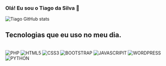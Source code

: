 ### Olá! Eu sou o Tiago da Silva 👋

![Tiago GitHub stats](https://github-readme-stats.vercel.app/api?username=TiagoPdaS&show_icons=true&heme=radical)


## Tecnologias que eu uso no meu dia.
<div style:"display:inline-block"><br/>
<img align="center" alt="PHP" src="https://img.shields.io/badge/PHP-777BB4?style=for-the-badge&logo=php&logoColor=white"/>
<img align="center" alt="HTML5" src="https://img.shields.io/badge/HTML5-E34F26?style=for-the-badge&logo=html5&logoColor=white"/>
<img align="center" alt="CSS3" src="https://img.shields.io/badge/CSS3-1572B6?style=for-the-badge&logo=css3&logoColor=white"/>
<img align="center" alt="BOOTSTRAP" src="https://img.shields.io/badge/Bootstrap-563D7C?style=for-the-badge&logo=bootstrap&logoColor=white"/>
<img align="center" alt="JAVASCRIPIT" src="https://img.shields.io/badge/JavaScript-F7DF1E?style=for-the-badge&logo=javascript&logoColor=black"/>
<img align="center" alt="WORDPRESS" src="https://img.shields.io/badge/Wordpress-21759B?style=for-the-badge&logo=wordpress&logoColor=white"/>
<img align="center" alt="PYTHON" src="https://img.shields.io/badge/PYTHON-21759B?style=for-the-badge&logo=python&logoColor=white"/>



</div>
<br/>


